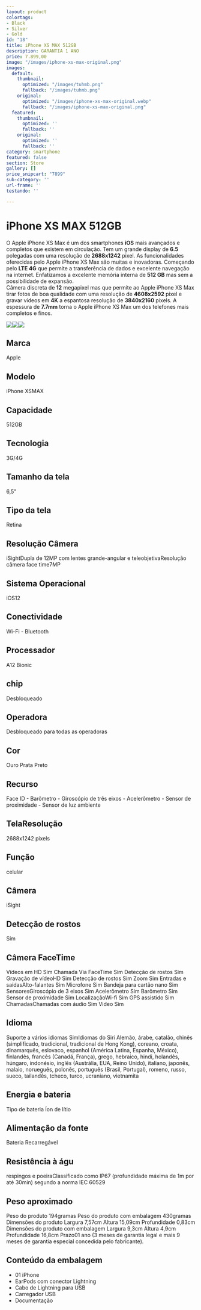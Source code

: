 ```yaml
---
layout: product
colortags:
- Black
- Silver
- Gold
id: "18"
title: iPhone XS MAX 512GB
description: GARANTIA 1 ANO
price: 7.899,00
image: "/images/iphone-xs-max-original.png"
images:
  default:
    thumbnail:
      optimized: "/images/tuhmb.png"
      fallback: "/images/tuhmb.png"
    original:
      optimized: "/images/iphone-xs-max-original.webp"
      fallback: "/images/iphone-xs-max-original.png"
  featured:
    thumbnail:
      optimized: ''
      fallback: ''
    original:
      optimized: ''
      fallback: ''
category: smartphone
featured: false
section: Store
gallery: []
price_snipcart: "7899"
sub-category: ''
url-frame: ''
testando: ''

---
```

# iPhone XS MAX 512GB

O Apple iPhone XS Max é um dos smartphones **iOS** mais avançados e completos que existem em circulação. Tem um grande display de **6.5** polegadas com uma resolução de **2688x1242** pixel. As funcionalidades oferecidas pelo Apple iPhone XS Max são muitas e inovadoras. Começando pelo **LTE 4G** que permite a transferência de dados e excelente navegação na internet. Enfatizamos a excelente memória interna de **512 GB** mas sem a possibilidade de expansão.  
Câmera discreta de **12** megapixel mas que permite ao Apple iPhone XS Max tirar fotos de boa qualidade com uma resolução de **4608x2592** pixel e gravar vídeos em **4K** a espantosa resolução de **3840x2160** pixels. A espessura de **7.7mm** torna o Apple iPhone XS Max um dos telefones mais completos e finos.

![](/images/5-min.jpg)![](/images/2-min.jpg)![](/images/1-min.jpg)

## Marca 

Apple

## Modelo 

iPhone XSMAX

## Capacidade

512GB

## Tecnologia

3G/4G

## Tamanho da tela

6,5"

## Tipo da tela

Retina

## Resolução Câmera

iSightDupla de 12MP com lentes grande-angular e teleobjetivaResolução câmera face time7MP

## Sistema Operacional

iOS12

## Conectividade

Wi-Fi - Bluetooth

## Processador

A12 Bionic

## chip

Desbloqueado

## Operadora

Desbloqueado para todas as operadoras

## Cor

Ouro Prata Preto

## Recurso

Face ID - Barômetro - Giroscópio de três eixos - Acelerômetro - Sensor de proximidade - Sensor de luz ambiente

## TelaResolução

2688x1242 pixels

## Função

celular

## Câmera

iSight

## Detecção de rostos

Sim

## Câmera FaceTime

Vídeos em HD 	Sim Chamada Via FaceTime 	Sim Detecção de rostos 	Sim Gravação de vídeoHD 	Sim Detecção de rostos 	Sim Zoom 	Sim Entradas e saídasAlto-falantes 	Sim Microfone 	Sim Bandeja para cartão nano 	Sim SensoresGiroscópio de 3 eixos 	Sim Acelerômetro 	Sim Barômetro 	Sim Sensor de proximidade 	Sim LocalizaçãoWi-fi 	Sim GPS assistido 	Sim ChamadasChamadas com áudio 	Sim Video 	Sim

## Idioma

Suporte a vários idiomas 	SimIdiomas do Siri 	Alemão, árabe, catalão, chinês (simplificado, tradicional, tradicional de Hong Kong), coreano, croata, dinamarquês, eslovaco, espanhol (América Latina, Espanha, México), finlandês, francês (Canadá, França), grego, hebraico, hindi, holandês, húngaro, indonésio, inglês (Austrália, EUA, Reino Unido), italiano, japonês, malaio, norueguês, polonês, português (Brasil, Portugal), romeno, russo, sueco, tailandês, tcheco, turco, ucraniano, vietnamita

## Energia e bateria

Tipo de bateria 	Íon de lítio

## Alimentação da fonte

Bateria Recarregável

## Resistência à águ

respingos e poeiraClassificado como IP67 (profundidade máxima de 1m por até 30min) segundo a norma IEC 60529

## Peso aproximado

Peso do produto 	194gramas Peso do produto com embalagem 	430gramas Dimensões do produto Largura 	7,57cm Altura 	15,09cm Profundidade 	0,83cm Dimensões do produto com embalagem Largura 	9,3cm Altura 	4,9cm Profundidade 	16,8cm Prazo01 ano (3 meses de garantia legal e mais 9 meses de garantia especial concedida pelo fabricante).

## Conteúdo da embalagem

* 01 iPhone
* EarPods com conector Lightning
* Cabo de Lightning para USB
* Carregador USB
* Documentação